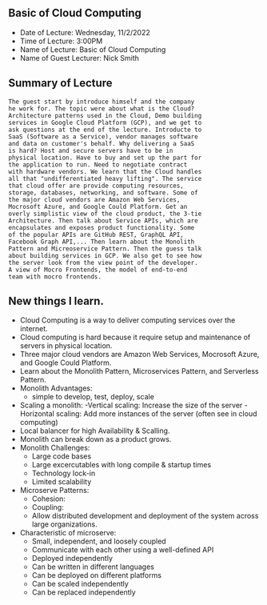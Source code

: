 
## Basic of Cloud Computing
- Date of Lecture: Wednesday, 11/2/2022
- Time of Lecture: 3:00PM
- Name of Lecture: Basic of Cloud Computing
- Name of Guest Lecturer: Nick Smith

## Summary of Lecture
    The guest start by introduce himself and the company 
    he work for. The topic were about what is the Cloud? 
    Architecture patterns used in the Cloud, Demo building 
    services in Google Cloud Platform (GCP), and we get to 
    ask questions at the end of the lecture. Introducte to 
    SaaS (Software as a Service), vendor manages software 
    and data on customer's behalf. Why delivering a SaaS 
    is hard? Host and secure servers have to be in 
    physical location. Have to buy and set up the part for 
    the application to run. Need to negotiate contract 
    with hardware vendors. We learn that the Cloud handles 
    all that "undifferentiated heavy lifting". The service
    that cloud offer are provide computing resources,
    storage, databases, networking, and software. Some of 
    the major cloud vendors are Amazon Web Services, 
    Mocrosoft Azure, and Google Could Platform. Get an 
    overly simplistic view of the cloud product, the 3-tie 
    Architecture. Then talk about Service APIs, which are 
    encapsulates and exposes product functionality. Some 
    of the popular APIs are GitHub REST, GraphQL API, 
    Facebook Graph API,... Then learn about the Monolith 
    Pattern and Micreoservice Pattern. Then the guess talk 
    about building services in GCP. We also get to see how 
    the server look from the view point of the developer.
    A view of Mocro Frontends, the model of end-to-end 
    team with mocro frontends.

## New things I learn.
- Cloud Computing is a way to deliver computing services over the internet. 
- Cloud computing is hard because it require setup and maintenance of servers in physical location.
- Three major cloud vendors are Amazon Web Services, Mocrosoft Azure, and Google Could Platform.
- Learn about the Monolith Pattern, Microservices Pattern, and Serverless Pattern.
- Monolith Advantages: 
    - simple to develop, test, deploy, scale
- Scaling a monolith: 
    -Vertical scaling: Increase the size of the server
    -Horizontal scaling: Add more instances of the server (often see in cloud computing)
- Local balancer for high Availability & Scalling.
- Monolith can break down as a product grows.
- Monolith Challenges: 
    - Large code bases
    - Large excercutables with long compile & startup times
    - Technology lock-in
    - Limited scalability
- Microserve Patterns: 
    - Cohesion:
    - Coupling:
    - Allow distributed development and deployment of the system across large organizations.
- Characteristic of microserve:
    - Small, independent, and loosely coupled
    - Communicate with each other using a well-defined API
    - Deployed independently
    - Can be written in different languages
    - Can be deployed on different platforms
    - Can be scaled independently
    - Can be replaced independently
